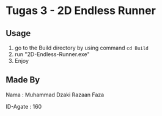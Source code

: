 # Tugas 3 - 2D Endless Runner

## Usage
1. go to the Build directory by using command `cd Build`
2. run "2D-Endless-Runner.exe"
3. Enjoy

## Made By
Nama      : Muhammad Dzaki Razaan Faza

ID-Agate  : 160
